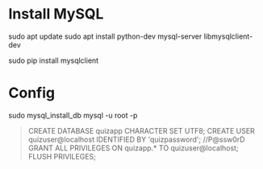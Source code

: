 # Install MySQL

sudo apt update
sudo apt install python-dev mysql-server libmysqlclient-dev

sudo pip install mysqlclient

# Config

sudo mysql_install_db
mysql -u root -p


> CREATE DATABASE quizapp CHARACTER SET UTF8;
> CREATE USER quizuser@localhost IDENTIFIED BY 'quizpassword'; //P@ssw0rD
> GRANT ALL PRIVILEGES ON quizapp.* TO quizuser@localhost;
> FLUSH PRIVILEGES;